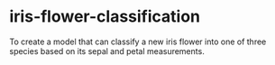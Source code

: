 # iris-flower-classification
To create a model that can classify a new iris flower into one of three species based on its sepal and petal measurements.
